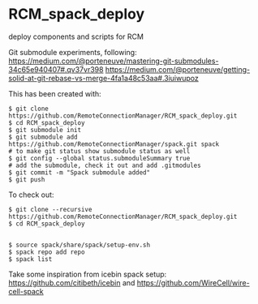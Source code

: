 # RCM_spack_deploy
deploy components and scripts for RCM


Git submodule experiments, following:
https://medium.com/@porteneuve/mastering-git-submodules-34c65e940407#.qv37vr398
https://medium.com/@porteneuve/getting-solid-at-git-rebase-vs-merge-4fa1a48c53aa#.3iuiwupoz

This has been created with:


    $ git clone https://github.com/RemoteConnectionManager/RCM_spack_deploy.git
    $ cd RCM_spack_deploy
    $ git submodule init
    $ git submodule add https://github.com/RemoteConnectionManager/spack.git spack
    # to make git status show submodule status as well
    $ git config --global status.submoduleSummary true 
    # add the submodule, check it out and add .gitmodules
    $ git commit -m "Spack submodule added"
    $ git push

To check out:


    $ git clone --recursive https://github.com/RemoteConnectionManager/RCM_spack_deploy.git
    $ cd RCM_spack_deploy


    $ source spack/share/spack/setup-env.sh
    $ spack repo add repo
    $ spack list


Take some inspiration from icebin spack setup:
https://github.com/citibeth/icebin
and
https://github.com/WireCell/wire-cell-spack